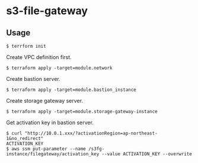 # s3-file-gateway

## Usage
```shell
$ terrform init
```

Create VPC definition first.
```shell
$ terraform apply -target=module.network
```

Create bastion server.
```shell
$ terraform apply -target=module.bastion_instance
```

Create storage gateway server.
```shell
$ terraform apply -target=module.storage-gateway-instance
```

Get activation key in bastion server.
```shell
$ curl "http://10.0.1.xxx/?activationRegion=ap-northeast-1&no_redirect"
ACTIVATION_KEY
$ aws ssm put-parameter --name /s3fg-instance/filegateway/activation_key --value ACTIVATION_KEY --overwrite
```
